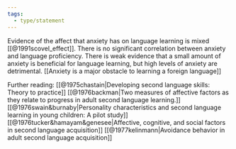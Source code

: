 ```yaml
---
tags:
  - type/statement
---
```

Evidence of the affect that anxiety has on language learning is mixed [[@1991scovel_effect]]. There is no significant correlation between anxiety and language proficiency. There is weak evidence that a small amount of anxiety is beneficial for language learning, but high levels of anxiety are detrimental. [[Anxiety is a major obstacle to learning a foreign language]]

Further reading:
[[@1975chastain|Developing second language skills: Theory to practice]]
[[@1976backman|Two measures of affective factors as they relate to progress in adult second language learning.]]
[[@1976swain&burnaby|Personality characteristics and second language learning in young children: A pilot study]]
[[@1976tucker&hamayam&genesee|Affective, cognitive, and social factors in second language acquisition]]
[[@1977kelinmann|Avoidance behavior in adult second language acquisition]]